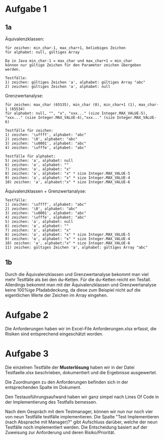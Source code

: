 Aufgabe 1
==

1a
--

Äquivalenzklassen:


	für zeichen: min_char-1, max_char+1, beliebiges Zeichen
	für alphabet: null, gültiges Array
	
	Da in Java min_char-1 = max_char und max_char+1 = min_char
	können nur gültige Zeichen für den Parameter zeichen übergeben
	werden.
	
	Testfälle:
	1) zeichen: gültiges Zeichen 'a', alphabet: gültiges Array "abc"
	2) zeichen: gültiges Zeichen 'a', alphabet: null
	
Grenzwertanalyse:

	für zeichen: max_char (65535), min_char (0), min_char+1 (1), max_char-1 (65534)
	für alphabet: null, "", "x", "xxx..." (size Integer.MAX_VALUE-5), "xxx..." (size Integer.MAX_VALUE-4),"xxx..." (size Integer.MAX_VALUE-6)
	
	Testfälle für zeichen:
	1) zeichen: '\uffff', alphabet: "abc"
	2) zeichen: '\0', alphabet: "abc"
	3) zeichen: '\u0001', alphabet: "abc"
	4) zeichen: '\ufffe', alphabet: "abc"
	
	Testfälle für alphabet:
	5) zeichen: 'a', alphabet: null
	6) zeichen: 'a', alphabet: ""
	7) zeichen: 'a', alphabet: "x"
	8) zeichen: 'a', alphabet: "x" * size Integer.MAX_VALUE-5
	9) zeichen: 'a', alphabet: "x" * size Integer.MAX_VALUE-4
	10) zeichen: 'a', alphabet:"x" * size Integer.MAX_VALUE-6
	
Äquivalenzklassen + Grenzwertanalyse:

	Testfälle:
	1) zeichen: '\uffff', alphabet: "abc"
	2) zeichen: '\0', alphabet: "abc"
	3) zeichen: '\u0001', alphabet: "abc"
	4) zeichen: '\ufffe', alphabet: "abc"
	5) zeichen: 'a', alphabet: null
	6) zeichen: 'a', alphabet: ""
	7) zeichen: 'a', alphabet: "x"
	8) zeichen: 'a', alphabet: "x" * size Integer.MAX_VALUE-5
	9) zeichen: 'a', alphabet: "x" * size Integer.MAX_VALUE-4
	10) zeichen: 'a', alphabet:"x" * size Integer.MAX_VALUE-6
	11) zeichen: gültiges Zeichen 'a', alphabet: gültiges Array "abc"
	
1b
--

Durch die Äquivalenzklassen und Grenzwertanalyse bekommt man viel mehr Testfälle als bei den du-Ketten.
Für die du-Ketten reicht ein Tesfall. Allerdings bekommt man mit der Äquivalenzklassen und Grenzwertanalyse
keine 100%ige Pfadabdeckung, da diese zum Beispiel nicht auf die eigentlichen Werte der Zeichen im Array
eingehen.

	
	

Aufgabe 2
==

Die Anforderungen haben wir im Excel-File Anforderungen.xlsx erfasst, die Risiken sind entsprechend eingeschätzt worden.

Aufgabe 3
==

Die einzelnen Testfälle der **Musterlösung** haben wir in der Datei Testfaelle.xlsx beschrieben, dokumentiert und die Ergebnisse ausgewertet.

Die Zuordnungen zu den Anforderungen befinden sich in der entsprechenden Spalte im Dokument.

Den Testausführungsaufwand haben wir ganz simpel nach Lines Of Code in der Implementierung des Testfalls bemessen.

Nach dem Gespräch mit dem Testmanager, können wir nun nur noch vier von neun Testfälle testfälle implementieren. Die Spalte  "Test Implementieren (nach Absprache mit Manager)?" gibt Aufschluss darüber, welche der neun Testfälle noch implementiert werden. Die Entscheidung basiert auf der Zuweisung zur Anforderung und deren Risiko/Priorität.
